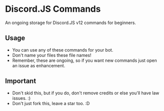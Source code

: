 # Discord.JS Commands
An ongoing storage for Discord.JS v12 commands for beginners.

## Usage
- You can use any of these commands for your bot.
- Don't name your files these file names!
- Remember, these are ongoing, so if you want new commands just open an issue as enhancement.

## Important
- Don't skid this, but if you do, don't remove credits or else you'll have law issues. :)
- Don't just fork this, leave a star too. :D
